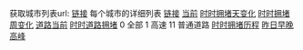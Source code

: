 获取城市列表url:
[链接](https://jiaotong.baidu.com/trafficindex/city/list)
每个城市的详细列表
[链接](http://jiaotong.baidu.com/top/report/?citycode=132)
[当前](https://jiaotong.baidu.com/trafficindex/city/details?cityCode=132)
[时时拥堵天变化](https://jiaotong.baidu.com/trafficindex/city/curve?cityCode=325&type=minute)
[时时拥堵周变化](https://jiaotong.baidu.com/trafficindex/city/curve?cityCode=325&type=day)
[道路当前](https://jiaotong.baidu.com/trafficindex/city/road?cityCode=132)
[时时道路拥堵](https://jiaotong.baidu.com/trafficindex/city/roadrank?cityCode=132&roadtype=0)
0 全部
1 高速
11 普通道路
[时时拥堵历程](https://jiaotong.baidu.com/trafficindex/city/congestmile?cityCode=132)
[昨日早晚高峰](https://jiaotong.baidu.com/trafficindex/city/peakCongest?cityCode=132)